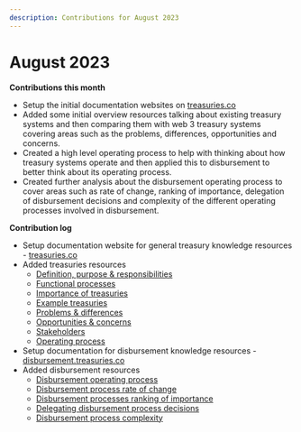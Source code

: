```yaml
---
description: Contributions for August 2023
---
```


# August 2023

**Contributions this month**

* Setup the initial documentation websites on [treasuries.co](http://treasuries.co)
* Added some initial overview resources talking about existing treasury systems and then comparing them with web 3 treasury systems covering areas such as the problems, differences, opportunities and concerns.
* Created a high level operating process to help with thinking about how treasury systems operate and then applied this to disbursement to better think about its operating process.
* Created further analysis about the disbursement operating process to cover areas such as rate of change, ranking of importance, delegation of disbursement decisions and complexity of the different operating processes involved in disbursement.



**Contribution log**

* Setup documentation website for general treasury knowledge resources - [treasuries.co](http://treasuries.co)
* Added treasuries resources
  * [Definition, purpose & responsibilities](https://docs.treasuries.co/treasuries/definition-purpose-and-responsibilities)
  * [Functional processes](https://docs.treasuries.co/treasuries/functional-processes)
  * [Importance of treasuries](https://docs.treasuries.co/treasuries/importance-of-treasuries)
  * [Example treasuries](https://docs.treasuries.co/treasuries/example-treasuries)
  * [Problems & differences](https://docs.treasuries.co/web-3-treasuries/problems-and-differences)
  * [Opportunities & concerns](https://docs.treasuries.co/web-3-treasuries/opportunities-and-concerns)
  * [Stakeholders](https://docs.treasuries.co/web-3-treasuries/stakeholders)
  * [Operating process](https://docs.treasuries.co/web-3-treasuries/operating-process)
* Setup documentation for disbursement knowledge resources - [disbursement.treasuries.co](https://disbursement.treasuries.co/)
* Added disbursement resources
  * [Disbursement operating process](https://disbursement.treasuries.co/disbursement-process/disbursement-operating-process)
  * [Disbursement process rate of change](https://disbursement.treasuries.co/disbursement-process/disbursement-operating-process/disbursement-process-rate-of-change)
  * [Disbursement processes ranking of importance](https://disbursement.treasuries.co/disbursement-process/disbursement-operating-process/disbursement-processes-ranking-of-importance)
  * [Delegating disbursement process decisions](https://disbursement.treasuries.co/disbursement-process/disbursement-operating-process/delegating-disbursement-process-decisions)
  * [Disbursement process complexity](https://disbursement.treasuries.co/disbursement-process/disbursement-operating-process/disbursement-process-complexity)
